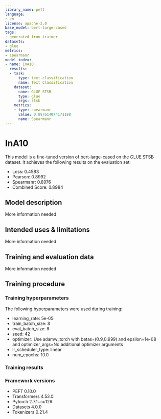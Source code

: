 ```yaml
---
library_name: peft
language:
- en
license: apache-2.0
base_model: bert-large-cased
tags:
- generated_from_trainer
datasets:
- glue
metrics:
- spearmanr
model-index:
- name: InA10
  results:
  - task:
      type: text-classification
      name: Text Classification
    dataset:
      name: GLUE STSB
      type: glue
      args: stsb
    metrics:
    - type: spearmanr
      value: 0.897614074171188
      name: Spearmanr
---
```


<!-- This model card has been generated automatically according to the information the Trainer had access to. You
should probably proofread and complete it, then remove this comment. -->

# InA10

This model is a fine-tuned version of [bert-large-cased](https://huggingface.co/bert-large-cased) on the GLUE STSB dataset.
It achieves the following results on the evaluation set:
- Loss: 0.4583
- Pearson: 0.8992
- Spearmanr: 0.8976
- Combined Score: 0.8984

## Model description

More information needed

## Intended uses & limitations

More information needed

## Training and evaluation data

More information needed

## Training procedure

### Training hyperparameters

The following hyperparameters were used during training:
- learning_rate: 5e-05
- train_batch_size: 8
- eval_batch_size: 8
- seed: 42
- optimizer: Use adamw_torch with betas=(0.9,0.999) and epsilon=1e-08 and optimizer_args=No additional optimizer arguments
- lr_scheduler_type: linear
- num_epochs: 10.0

### Training results



### Framework versions

- PEFT 0.10.0
- Transformers 4.53.0
- Pytorch 2.7.1+cu126
- Datasets 4.0.0
- Tokenizers 0.21.4